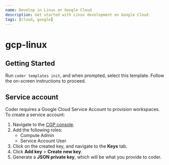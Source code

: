 ```yaml
---
name: Develop in Linux on Google Cloud
description: Get started with Linux development on Google Cloud.
tags: [cloud, google]
---
```


# gcp-linux

## Getting Started

Run `coder templates init`, and when prompted, select this template. Follow the
on-screen instructions to proceed.

## Service account

Coder requires a Google Cloud Service Account to provision workspaces. To create
a service account:

1. Navigate to the [CGP console](https://console.cloud.google.com/projectselector/iam-admin/serviceaccounts/create).
2. Add the following roles:
   - Compute Admin
   - Service Account User
3. Click on the created key, and navigate to the **Keys** tab.
4. Click **Add key** > **Create new key**.
5. Generate a **JSON private key**, which will be what you provide to coder.
